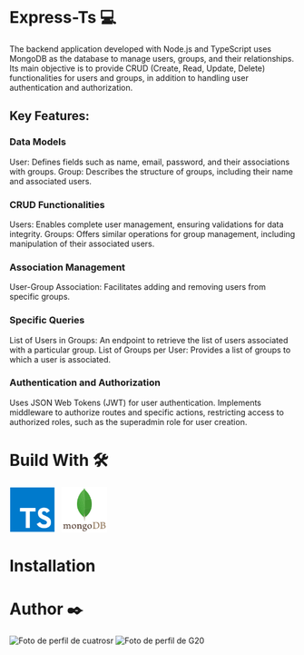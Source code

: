 
# Express-Ts 💻️
The backend application developed with Node.js and TypeScript uses MongoDB as the database to manage users, groups, and their relationships. Its main objective is to provide CRUD (Create, Read, Update, Delete) functionalities for users and groups, in addition to handling user authentication and authorization.

## Key Features: 
### Data Models
User: Defines fields such as name, email, password, and their associations with groups.
Group: Describes the structure of groups, including their name and associated users.
### CRUD Functionalities
Users: Enables complete user management, ensuring validations for data integrity.
Groups: Offers similar operations for group management, including manipulation of their associated users.
### Association Management
User-Group Association: Facilitates adding and removing users from specific groups.
### Specific Queries
List of Users in Groups: An endpoint to retrieve the list of users associated with a particular group.
List of Groups per User: Provides a list of groups to which a user is associated.
### Authentication and Authorization
Uses JSON Web Tokens (JWT) for user authentication.
Implements middleware to authorize routes and specific actions, restricting access to authorized roles, such as the superadmin role for user creation.




# Build With 🛠️
<div>
  <img src ="https://github.com/devicons/devicon/blob/master/icons/typescript/typescript-plain.svg" title= "HTMLS" alt = "HTML" width ="80" height = "80"/> &nbsp;  
<img src ="https://github.com/devicons/devicon/blob/master/icons/mongodb/mongodb-original-wordmark.svg" title= "PYTHONS" alt = "PYTHON" width ="80" height = "80"/> &nbsp;

  
  </div>


# Installation
# Author ✒️

<img src="https://avatars.githubusercontent.com/cuatrosr" alt="Foto de perfil de cuatrosr" width="50" height="50">

<img src="https://github.com/G20-00.png?size=100" alt="Foto de perfil de G20" width="50" height="50">





